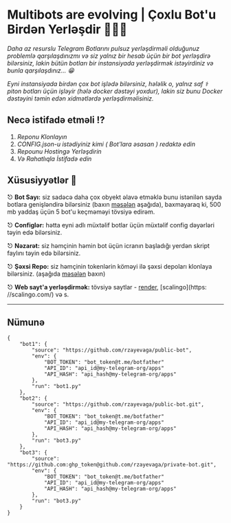 # Multibots are evolving | Çoxlu Bot'u Birdən Yerləşdir 🧑🏻‍💻

_Daha az resurslu Telegram Botlarını pulsuz yerləşdirməli olduğunuz problemlə qarşılaşdınızmı və siz yalnız bir hesab üçün bir bot yerləşdirə bilərsiniz, lakin bütün botları bir instansiyada yerləşdirmək istəyirdiniz və bunla qarşılaşdınız... 😁_

 _Eyni instansiyada birdən çox bot işlədə bilərsiniz, hələlik o, yalnız saf ⚕ piton botları üçün işləyir (hələ docker dəstəyi yoxdur), lakin siz bunu Docker dəstəyini təmin edən xidmətlərdə yerləşdirməlisiniz._



## Necə istifadə etməli ⁉️

1. *Reponu Klonlayın*
2. *CONFIG.json-u istədiyiniz kimi ( Bot'lara əsasan ) redaktə edin*
3. *Repounu Hostingə Yerləşdirin*
4. *Və Rahatlıqla İstifadə edin*



## Xüsusiyyətlər 🔘


 ⎋  **Bot Sayı:** siz sadəcə daha çox obyekt əlavə etməklə bunu istənilən sayda botlara genişləndirə bilərsiniz (baxın [məsələn](#Nümunə) aşağıda), baxmayaraq ki, 500 mb yaddaş üçün 5 bot'u keçməməyi tövsiyə edirəm.

 ⎋  **Configlər:** hətta eyni adlı müxtəlif botlar üçün müxtəlif config dəyərləri təyin edə bilərsiniz.

 ⎋  **Nəzarət:** siz həmçinin həmin bot üçün icranın başladığı yerdən skript faylını təyin edə bilərsiniz.
 
 ⎋  **Şəxsi Repo:** siz həmçinin tokenlərin köməyi ilə şəxsi depoları klonlaya bilərsiniz.  (aşağıda [məsələn](#Nümunə) baxın)

 ⎋  **Web sayt'a yerləşdirmək:** tövsiyə saytlar - [render](https://render.com/), [scalingo](https:  //scalingo.com/) və s.

---

## Nümunə 

```
{   
    "bot1": {
        "source": "https://github.com/rzayevaga/public-bot",
        "env": {
            "BOT_TOKEN": "bot_token@t.me/botfather"
            "API_ID": "api_id@my-telegram-org/apps"
            "API_HASH": "api_hash@my-telegram-org/apps"
        },
        "run": "bot1.py"
    },
    "bot2": {
        "source": "https://github.com/rzayevaga/public-bot.git",
        "env": {
            "BOT_TOKEN": "bot_token@t.me/botfather"
            "API_ID": "api_id@my-telegram-org/apps"
            "API_HASH": "api_hash@my-telegram-org/apps"
        },
        "run": "bot3.py"
    },
    "bot3": {
        "source": "https://github.com:ghp_token@github.com/rzayevaga/private-bot.git",
        "env": {
            "BOT_TOKEN": "bot_token@t.me/botfather"
            "API_ID": "api_id@my-telegram-org/apps"
            "API_HASH": "api_hash@my-telegram-org/apps"
        },
        "run": "bot3.py"
    }
}
```
